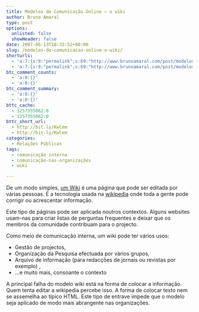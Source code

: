```yaml
---
title: Modelos de Comunicação Online – o wiki
author: Bruno Amaral
type: post
options:
  unlisted: false
  showHeader: false
date: 2007-06-13T18:33:52+00:00
slug: /modelos-de-comunicacao-online-o-wiki/
shorturls:
  - 'a:7:{s:9:"permalink";s:69:"http://www.brunoamaral.com/post/modelos-de-comunicacao-online-o-wiki/";s:7:"tinyurl";s:25:"http://tinyurl.com/cstqvw";s:4:"isgd";s:17:"http://is.gd/pGHH";s:5:"bitly";s:19:"http://bit.ly/ktM1a";s:5:"snipr";s:22:"http://snipr.com/ev7u5";s:5:"snurl";s:22:"http://snurl.com/ev7u5";s:7:"snipurl";s:24:"http://snipurl.com/ev7u5";}'
  - 'a:7:{s:9:"permalink";s:69:"http://www.brunoamaral.com/post/modelos-de-comunicacao-online-o-wiki/";s:7:"tinyurl";s:25:"http://tinyurl.com/cstqvw";s:4:"isgd";s:17:"http://is.gd/pGHH";s:5:"bitly";s:19:"http://bit.ly/ktM1a";s:5:"snipr";s:22:"http://snipr.com/ev7u5";s:5:"snurl";s:22:"http://snurl.com/ev7u5";s:7:"snipurl";s:24:"http://snipurl.com/ev7u5";}'
btc_comment_counts:
  - 'a:0:{}'
  - 'a:0:{}'
btc_comment_summary:
  - 'a:0:{}'
  - 'a:0:{}'
bttc_cache:
  - 1257355862:0
  - 1257355862:0
bttc_short_url:
  - http://bit.ly/KwCem
  - http://bit.ly/KwCem
categories:
  - Relações Públicas
tags:
  - comunicação interna
  - comunicação-nas-organizações
  - wiki

---
```

De um modo simples, [um Wiki][1] é uma página que pode ser editada por várias pessoas. É a tecnologia usada na [wikipedia][2] onde toda a gente pode corrigir ou acrescentar informação.

Este tipo de páginas pode ser aplicada noutros contextos. Alguns websites usam-nas para criar listas de perguntas frequentes e deixar que os membros da comunidade contribuam para o projecto.

Como meio de comunicação interna, um wiki pode ter vários usos:

  * Gestão de projectos,
  * Organização da Pesquisa efectuada por vários grupos,
  * Arquivo de informação (para redacções de jornais ou revistas por exemplo) ,
  * &#8230;e muito mais, consoante o contexto

A principal falha do modelo wiki está na forma de colocar a informação. Quem tenta editar a wikipedia percebe isso. A forma de colocar texto nem se assemelha ao típico HTML. Este tipo de entrave impede que o modelo seja aplicado de modo mais abrangente nas organizações.

 [1]: http://pt.wikipedia.org/wiki/Wiki
 [2]: http://pt.wikipedia.org